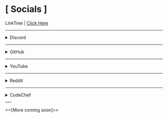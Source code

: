 # [ Socials ]
LinkTree | [Click Here](https://linktr.ee/exoad)

___
<details>
    <summary>Discord</summary>

    <p>exoad [remastered]#9292</p>
</details>

___
<details>
    <summary>GitHub</summary>

    <a href="https://github.com/exoad">Click Here</a>
</details>

___
<details>
    <summary>YouTube</summary>

    <a href="https://www.youtube.com/channel/UCIfv7sIqmww_5Ggn9HOkbIg">Click Here</a>
</details>

___
<details>
    <summary>Reddit</summary>

    <a href="https://www.reddit.com/user/Chunkyfungus123">Click Here</a>
</details>

___

<details>
    <summary>CodeChef</summary>

    <a href="https://www.codechef.com/users/exoad">Click Here</a>
</details>
___

<<[More coming soon]>>
